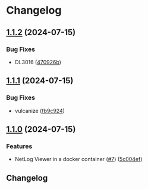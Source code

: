 # Changelog

## [1.1.2](https://github.com/martinadamsUL/netlog-viewer/compare/v1.1.1...v1.1.2) (2024-07-15)

### Bug Fixes

- DL3016 ([470926b](https://github.com/martinadamsUL/netlog-viewer/commit/470926bb82a8d0057f3b7aac8886cc8f3f3d0687))

## [1.1.1](https://github.com/martinadamsUL/netlog-viewer/compare/v1.1.0...v1.1.1) (2024-07-15)

### Bug Fixes

- vulcanize ([fb9c924](https://github.com/martinadamsUL/netlog-viewer/commit/fb9c924fa7a195b1dd124e87fee91fc3dfa597e9))

## [1.1.0](https://github.com/martinadamsUL/netlog-viewer/compare/v1.0.1...v1.1.0) (2024-07-15)

### Features

- NetLog Viewer in a docker container ([#7](https://github.com/martinadamsUL/netlog-viewer/issues/7)) ([5c004ef](https://github.com/martinadamsUL/netlog-viewer/commit/5c004ef7c06e4b0696aca9af394fe39edd8a5613))

## Changelog
